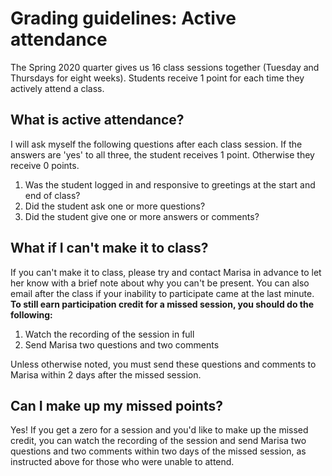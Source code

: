 # Grading guidelines: Active attendance

The Spring 2020 quarter gives us 16 class sessions together (Tuesday and Thursdays for eight weeks). Students receive 1 point for each time they actively attend a class.

## What is active attendance?
I will ask myself the following questions after each class session. If the answers are 'yes' to all three, the student receives 1 point. Otherwise they receive 0 points.

1. Was the student logged in and responsive to greetings at the start and end of class?
2. Did the student ask one or more questions?
3. Did the student give one or more answers or comments?

## What if I can't make it to class?
If you can't make it to class, please try and contact Marisa in advance to let her know with a brief note about why you can't be present. You can also email after the class if your inability to participate came at the last minute. **To still earn participation credit for a missed session, you should do the following:**

1. Watch the recording of the session in full
2. Send Marisa two questions and two comments

Unless otherwise noted, you must send these questions and comments to Marisa within 2 days after the missed session.

## Can I make up my missed points?
Yes! If you get a zero for a session and you'd like to make up the missed credit, you can watch the recording of the session and send Marisa two questions and two comments within two days of the missed session, as instructed above for those who were unable to attend.

